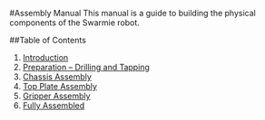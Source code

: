 #Assembly Manual
This manual is a guide to building the physical components of the Swarmie robot.

##Table of Contents		
 1. [Introduction](./Assembly1-Introduction.md)
 2. [Preparation – Drilling and Tapping](./Assembly2-Preparation.md)
 3.	[Chassis Assembly](./Assembly3-ChassisAssembly.md)
 4.	[Top Plate Assembly](./Assembly4-TopPlateAssembly.md)
 5.	[Gripper Assembly](./Assembly5-GripperAssembly.md)
 6.	[Fully Assembled](./Assembly6-FullyAssembled.md)

